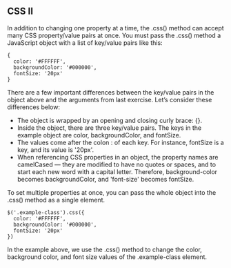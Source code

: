 ## CSS II

In addition to changing one property at a time, the .css() method can accept many CSS property/value pairs at once. You must pass the .css() method a JavaScript object with a list of key/value pairs like this:

```
{
  color: '#FFFFFF',
  backgroundColor: '#000000',
  fontSize: '20px'
}

```

There are a few important differences between the key/value pairs in the object above and the arguments from last exercise. Let’s consider these differences below:

- The object is wrapped by an opening and closing curly brace: {}.
- Inside the object, there are three key/value pairs. The keys in the example object are color, backgroundColor, and fontSize.
- The values come after the colon : of each key. For instance, fontSize is a key, and its value is '20px'.
- When referencing CSS properties in an object, the property names are camelCased — they are modified to have no quotes or spaces, and to start each new word with a capital letter. Therefore, background-color becomes backgroundColor, and 'font-size' becomes fontSize.

To set multiple properties at once, you can pass the whole object into the .css() method as a single element.

```
$('.example-class').css({
  color: '#FFFFFF',
  backgroundColor: '#000000',
  fontSize: '20px'
})

```

In the example above, we use the .css() method to change the color, background color, and font size values of the .example-class element.
